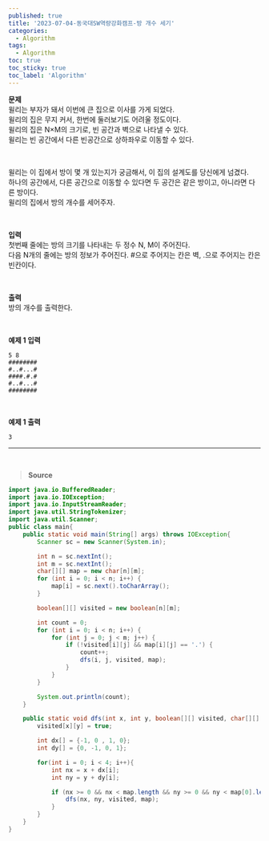 ```yaml
---
published: true
title: '2023-07-04-동국대SW역량강화캠프-방 개수 세기'
categories:
  - Algorithm
tags:
  - Algorithm
toc: true
toc_sticky: true
toc_label: 'Algorithm'
---
```


**문제**  
윌리는 부자가 돼서 이번에 큰 집으로 이사를 가게 되었다.  
윌리의 집은 무지 커서, 한번에 둘러보기도 어려울 정도이다.  
윌리의 집은 N×M의 크기로, 빈 공간과 벽으로 나타낼 수 있다.  
윌리는 빈 공간에서 다른 빈공간으로 상하좌우로 이동할 수 있다.

<br>

윌리는 이 집에서 방이 몇 개 있는지가 궁금해서, 이 집의 설계도를 당신에게 넘겼다.  
하나의 공간에서, 다른 공간으로 이동할 수 있다면 두 공간은 같은 방이고, 아니라면 다른 방이다.  
윌리의 집에서 방의 개수를 세어주자.

<br>

**입력**  
첫번째 줄에는 방의 크기를 나타내는 두 정수 N, M이 주어진다.  
다음 N개의 줄에는 방의 정보가 주어진다. #으로 주어지는 칸은 벽, .으로 주어지는 칸은 빈칸이다.

<br>

**출력**  
방의 개수를 출력한다.

<br>

**예제 1 입력**

```
5 8
########
#..#...#
####.#.#
#..#...#
########
```

<br>

**예제 1 출력**

```
3
```

---

<br>

> **Source**

```java
import java.io.BufferedReader;
import java.io.IOException;
import java.io.InputStreamReader;
import java.util.StringTokenizer;
import java.util.Scanner;
public class main{
    public static void main(String[] args) throws IOException{
        Scanner sc = new Scanner(System.in);

        int n = sc.nextInt();
        int m = sc.nextInt();
        char[][] map = new char[n][m];
        for (int i = 0; i < n; i++) {
            map[i] = sc.next().toCharArray();
        }

        boolean[][] visited = new boolean[n][m];

        int count = 0;
        for (int i = 0; i < n; i++) {
            for (int j = 0; j < m; j++) {
                if (!visited[i][j] && map[i][j] == '.') {
                    count++;
                    dfs(i, j, visited, map);
                }
            }
        }

        System.out.println(count);
    }

    public static void dfs(int x, int y, boolean[][] visited, char[][] map) {
        visited[x][y] = true;

		int dx[] = {-1, 0 , 1, 0};
		int dy[] = {0, -1, 0, 1};

        for(int i = 0; i < 4; i++){
			int nx = x + dx[i];
			int ny = y + dy[i];

			if (nx >= 0 && nx < map.length && ny >= 0 && ny < map[0].length && !visited[nx][ny] && map[nx][ny] == '.') {
				dfs(nx, ny, visited, map);
			}
        }
    }
}
```
